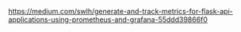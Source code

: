 https://medium.com/swlh/generate-and-track-metrics-for-flask-api-applications-using-prometheus-and-grafana-55ddd39866f0
